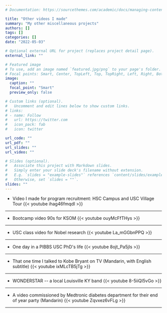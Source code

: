 ```yaml
---
# Documentation: https://sourcethemes.com/academic/docs/managing-content/

title: "Other videos I made"
summary: "My other miscellaneous projects"
authors: []
tags: []
categories: []
date: "2022-05-03"

# Optional external URL for project (replaces project detail page).
external_link: ""

# Featured image
# To use, add an image named `featured.jpg/png` to your page's folder.
# Focal points: Smart, Center, TopLeft, Top, TopRight, Left, Right, BottomLeft, Bottom, BottomRight.
image:
  caption: ""
  focal_point: "Smart"
  preview_only: false

# Custom links (optional).
#   Uncomment and edit lines below to show custom links.
# links:
# - name: Follow
#   url: https://twitter.com
#   icon_pack: fab
#   icon: twitter

url_code: ""
url_pdf: ""
url_slides: ""
url_video: ""

# Slides (optional).
#   Associate this project with Markdown slides.
#   Simply enter your slide deck's filename without extension.
#   E.g. `slides = "example-slides"` references `content/slides/example-slides.md`.
#   Otherwise, set `slides = ""`.
slides: ""
---
```


* Video I made for program recruitment: HSC Campus and USC Village Tour
{{< youtube ihag46fmqdI >}}
---

* Bootcamp video 90s for KSOM
{{< youtube ouyMcFfTHys >}}
---

* USC class video for Nobel research
{{< youtube La_mGGbnPPQ >}}
---

* One day in a PIBBS USC PhD's life
{{< youtube 8ojt_Pa5jIs >}}
---

* That one time I talked to Kobe Bryant on TV (Mandarin, with English subtitle)
{{< youtube ixMLcTB5jTg >}}
---

* WONDERSTAR -- a local Louisville KY band
{{< youtube 8-5iiQI5vGo >}}
---

* A video commissioned by Medtronic diabetes department for their end of year party (Mandarin)
{{< youtube Zqvxez6vFLg >}}
---


